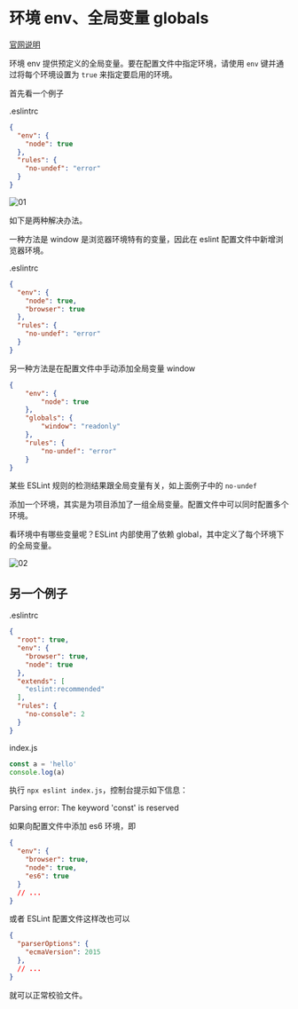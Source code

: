 # 环境 env、全局变量 globals

[官网说明](https://eslint.org/docs/user-guide/configuring/language-options)

环境 env 提供预定义的全局变量。要在配置文件中指定环境，请使用 `env` 键并通过将每个环境设置为 `true` 来指定要启用的环境。

首先看一个例子

.eslintrc

```json
{
  "env": {
    "node": true
  },
  "rules": {
    "no-undef": "error"
  }
}
```

![01](http://image.newarea.site/20230718/01.png)

如下是两种解决办法。

一种方法是 window 是浏览器环境特有的变量，因此在 eslint 配置文件中新增浏览器环境。

.eslintrc

```json
{
  "env": {
    "node": true,
    "browser": true
  },
  "rules": {
    "no-undef": "error"
  }
}
```

另一种方法是在配置文件中手动添加全局变量 window

```json
{
    "env": {
        "node": true
    },
    "globals": {
        "window": "readonly"
    },
    "rules": {
        "no-undef": "error"
    }
}
```
某些 ESLint 规则的检测结果跟全局变量有关，如上面例子中的 `no-undef`

添加一个环境，其实是为项目添加了一组全局变量。配置文件中可以同时配置多个环境。

看环境中有哪些变量呢？ESLint 内部使用了依赖 global，其中定义了每个环境下的全局变量。

![02](http://image.newarea.site/20230718/02.png)

## 另一个例子

.eslintrc

```json
{
  "root": true,
  "env": {
    "browser": true,
    "node": true
  },
  "extends": [
    "eslint:recommended"
  ],
  "rules": {
    "no-console": 2
  }
}
```

index.js

```js
const a = 'hello'
console.log(a)
```

执行 `npx eslint index.js`，控制台提示如下信息：

Parsing error: The keyword 'const' is reserved

如果向配置文件中添加 es6 环境，即

```json
{
  "env": {
    "browser": true,
    "node": true,
    "es6": true
  }
  // ...
}
```

或者 ESLint 配置文件这样改也可以

```json
{
  "parserOptions": {
    "ecmaVersion": 2015
  },
  // ...
}
```

就可以正常校验文件。

